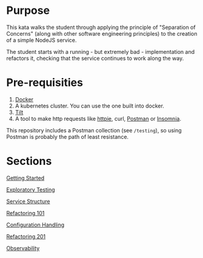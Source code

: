 # Purpose

This kata walks the student through applying the principle of "Separation of Concerns" (along with other software engineering principles) to the creation of a simple NodeJS service.

The student starts with a running - but extremely bad - implementation and refactors it, checking that the service continues to work along the way.

# Pre-requisities

1. [Docker](https://docs.docker.com/get-docker/)
2. A kubernetes cluster. You can use the one built into docker.
3. [Tilt](https://docs.tilt.dev/install.html)
4. A tool to make http requests like [httpie](https://httpie.io/), curl, [Postman](https://www.postman.com/downloads/) or [Insomnia](https://insomnia.rest/).

This repository includes a Postman collection (see `/testing`), so using Postman is probably the path of least resistance.

# Sections

[Getting Started](sections/010_getting_started.md)

[Exploratory Testing](sections/020_exploratory_testing.md)

[Service Structure](sections/030_service_structure.md)

[Refactoring 101](sections/040_extract_to_functions.md)

[Configuration Handling](sections/050_handle_configuration.md)

[Refactoring 201](sections/060_more_services.md)

[Observability](sections_070_better_observability.md)
